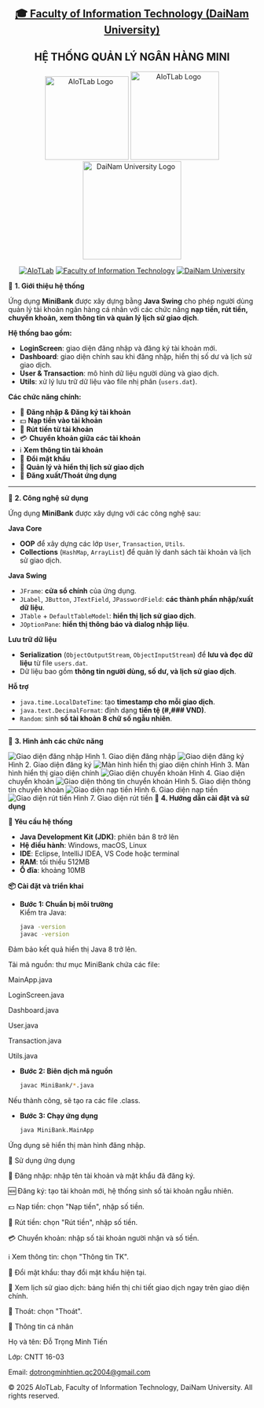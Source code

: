 <h2 align="center">
    <a href="https://dainam.edu.vn/vi/khoa-cong-nghe-thong-tin">
    🎓 Faculty of Information Technology (DaiNam University)
    </a>
</h2>
<h2 align="center">
   HỆ THỐNG QUẢN LÝ NGÂN HÀNG MINI
</h2>
<div align="center">
    <p align="center">
        <img src="docs/aiotlab_logo.png" alt="AIoTLab Logo" width="170"/>
        <img src="docs/fitdnu_logo.png" alt="AIoTLab Logo" width="180"/>
        <img src="docs/dnu_logo.png" alt="DaiNam University Logo" width="200"/>
    </p>

[![AIoTLab](https://img.shields.io/badge/AIoTLab-green?style=for-the-badge)](https://www.facebook.com/DNUAIoTLab)
[![Faculty of Information Technology](https://img.shields.io/badge/Faculty%20of%20Information%20Technology-blue?style=for-the-badge)](https://dainam.edu.vn/vi/khoa-cong-nghe-thong-tin)
[![DaiNam University](https://img.shields.io/badge/DaiNam%20University-orange?style=for-the-badge)](https://dainam.edu.vn)

</div>

📖 **1. Giới thiệu hệ thống**  

Ứng dụng **MiniBank** được xây dựng bằng **Java Swing** cho phép người dùng quản lý tài khoản ngân hàng cá nhân với các chức năng **nạp tiền, rút tiền, chuyển khoản, xem thông tin và quản lý lịch sử giao dịch**.  

**Hệ thống bao gồm:**  
- **LoginScreen**: giao diện đăng nhập và đăng ký tài khoản mới.  
- **Dashboard**: giao diện chính sau khi đăng nhập, hiển thị số dư và lịch sử giao dịch.  
- **User & Transaction**: mô hình dữ liệu người dùng và giao dịch.  
- **Utils**: xử lý lưu trữ dữ liệu vào file nhị phân (`users.dat`).  

**Các chức năng chính:**  
- 🔑 **Đăng nhập & Đăng ký tài khoản**  
- 💵 **Nạp tiền vào tài khoản**  
- 🏧 **Rút tiền từ tài khoản**  
- 💳 **Chuyển khoản giữa các tài khoản**  
- ℹ️ **Xem thông tin tài khoản**  
- 🔑 **Đổi mật khẩu**  
- 📜 **Quản lý và hiển thị lịch sử giao dịch**  
- 🚪 **Đăng xuất/Thoát ứng dụng**  

---

🔧 **2. Công nghệ sử dụng**  

Ứng dụng **MiniBank** được xây dựng với các công nghệ sau:  

**Java Core**  
- **OOP** để xây dựng các lớp `User`, `Transaction`, `Utils`.  
- **Collections** (`HashMap`, `ArrayList`) để quản lý danh sách tài khoản và lịch sử giao dịch.  

**Java Swing**  
- `JFrame`: **cửa sổ chính** của ứng dụng.  
- `JLabel`, `JButton`, `JTextField`, `JPasswordField`: **các thành phần nhập/xuất dữ liệu**.  
- `JTable` + `DefaultTableModel`: **hiển thị lịch sử giao dịch**.  
- `JOptionPane`: **hiển thị thông báo và dialog nhập liệu**.  

**Lưu trữ dữ liệu**  
- **Serialization** (`ObjectOutputStream`, `ObjectInputStream`) để **lưu và đọc dữ liệu** từ file `users.dat`.  
- Dữ liệu bao gồm **thông tin người dùng, số dư, và lịch sử giao dịch**.  

**Hỗ trợ**  
- `java.time.LocalDateTime`: tạo **timestamp cho mỗi giao dịch**.  
- `java.text.DecimalFormat`: định dạng **tiền tệ (#,### VND)**.  
- `Random`: sinh **số tài khoản 8 chữ số ngẫu nhiên**.  

---

🚀 **3. Hình ảnh các chức năng**  

![Giao diện đăng nhập](image.png)
Hình 1. Giao diện đăng nhập
![Giao diện đăng ký](image-1.png)
Hình 2. Giao diện đăng ký
![Màn hình hiển thị giao diện chính](image-2.png)
Hình 3. Màn hình hiển thị giao diện chính
![Giao diện chuyển khoản](image-3.png)
Hình 4. Giao diện chuyển khoản 
![Giao diện thông tin chuyển khoản](image-4.png)
Hình 5. Giao diện thông tin chuyển khoản 
![Giao diện nạp tiền ](image-5.png)
Hình 6. Giao diện nạp tiền
![Giao diện rút tiền](image-6.png)
Hình 7. Giao diện rút tiền
📝 **4. Hướng dẫn cài đặt và sử dụng**  

**🔧 Yêu cầu hệ thống**  
- **Java Development Kit (JDK)**: phiên bản 8 trở lên  
- **Hệ điều hành**: Windows, macOS, Linux  
- **IDE**: Eclipse, IntelliJ IDEA, VS Code hoặc terminal  
- **RAM**: tối thiểu 512MB  
- **Ổ đĩa**: khoảng 10MB  

**📦 Cài đặt và triển khai**  

- **Bước 1: Chuẩn bị môi trường**  
  Kiểm tra Java:  
  ```bash
  java -version
  javac -version
Đảm bảo kết quả hiển thị Java 8 trở lên.

Tải mã nguồn: thư mục MiniBank chứa các file:

MainApp.java

LoginScreen.java

Dashboard.java

User.java

Transaction.java

Utils.java

- **Bước 2: Biên dịch mã nguồn**  

  ```bash
  javac MiniBank/*.java
Nếu thành công, sẽ tạo ra các file .class.


- **Bước 3: Chạy ứng dụng** 

  ```bash
  java MiniBank.MainApp
Ứng dụng sẽ hiển thị màn hình đăng nhập.

🚀 Sử dụng ứng dụng

🔑 Đăng nhập: nhập tên tài khoản và mật khẩu đã đăng ký.

🆕 Đăng ký: tạo tài khoản mới, hệ thống sinh số tài khoản ngẫu nhiên.

💵 Nạp tiền: chọn "Nạp tiền", nhập số tiền.

🏧 Rút tiền: chọn "Rút tiền", nhập số tiền.

💳 Chuyển khoản: nhập số tài khoản người nhận và số tiền.

ℹ️ Xem thông tin: chọn "Thông tin TK".

🔑 Đổi mật khẩu: thay đổi mật khẩu hiện tại.

📜 Xem lịch sử giao dịch: bảng hiển thị chi tiết giao dịch ngay trên giao diện chính.

🚪 Thoát: chọn "Thoát".

👤 Thông tin cá nhân

Họ và tên: Đỗ Trọng Minh Tiến

Lớp: CNTT 16-03

Email: dotrongminhtien.qc2004@gmail.com

© 2025 AIoTLab, Faculty of Information Technology, DaiNam University. All rights reserved.